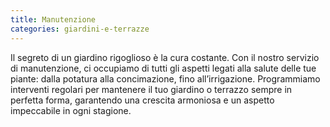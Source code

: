```yaml
---
title: Manutenzione
categories: giardini-e-terrazze
---
```

Il segreto di un giardino rigoglioso è la cura costante. Con il nostro servizio di manutenzione, ci occupiamo di tutti gli aspetti legati alla salute delle tue piante: dalla potatura alla concimazione, fino all’irrigazione. Programmiamo interventi regolari per mantenere il tuo giardino o terrazzo sempre in perfetta forma, garantendo una crescita armoniosa e un aspetto impeccabile in ogni stagione.
